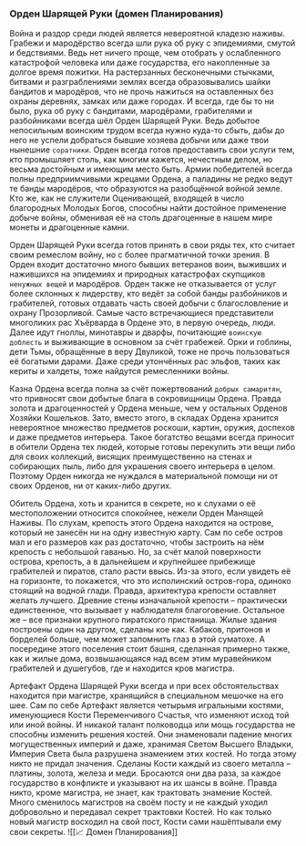 ###  Орден Шарящей Руки (домен Планирования)

Война и раздор среди людей является невероятной кладезю наживы. Грабежи и мародёрство всегда шли рука об руку с эпидемиями, смутой и бедствиями. Ведь нет ничего проще, чем отобрать у ослабленного катастрофой человека или даже государства, его накопленные за долгое время пожитки. На растерзанных бесконечными стычками, битвами и разграблениями землях всегда образовывались шайки бандитов и мародёров, что не прочь нажиться на оставленных без охраны деревнях, замках или даже городах. И всегда, где бы то ни было, рука об руку с бандитами, мародёрами, грабителями и разбойниками всегда шёл Орден Шарящей Руки. Ведь добытое непосильным воинским трудом всегда нужно куда-то сбыть, дабы до него не успели добраться бывшие хозяева добычи или даже твои нынешние `соратники`. Орден всегда готов предоставить свои услуги тем, кто промышляет столь, как многим кажется, нечестным делом, но весьма достойным и имеющим место быть. Армии победителей всегда полны предприимчивыми жрецами Ордена, а паладины не редко ведут те банды мародёров, что образуются на разобщённой войной земле. Кто же, как не служители Оценивающей, входящей в число благородных Молодых Богов, способны найти достойное применение добыче войны, обменивая её на столь драгоценные в нашем мире монеты и драгоценные камни.

Орден Шарящей Руки всегда готов принять в свои ряды тех, кто считает своим ремеслом войну, но с более прагматичной точки зрения. В Орден входит достаточно много бывших ветеранов воин, выживших и нажившихся на эпидемиях и природных катастрофах скупщиков `ненужных вещей` и мародёров. Орден также не отказывается от услуг более склонных к лидерству, кто ведёт за собой банды разбойников и грабителей, готовых отдавать часть своей добычи с благословление и охрану Прозорливой. Самые часто встречающиеся представители многоликих рас Хъёрварда в Ордене это, в первую очередь, люди. Далее идут гноллы, минотавры и дварфы, почитающие `воинскую доблесть` и выживающие в основном за счёт грабежей. Орки и гоблины, дети Тьмы, обращённые в веру Двуликой, тоже не прочь пользоваться её богатыми дарами. Даже среди утончённых рас эльфов, таких как кериты и халдеты, тоже найдутся ремесленники войны.

Казна Ордена всегда полна за счёт пожертвований `добрых самаритян`, что привносят свои добытые блага в сокровищницы Ордена. Правда золота и драгоценностей у Ордена меньше, чем у остальных Орденов Хозяйки Кошельков. Зато, вместо этого, в складах Ордена хранится невероятное множество предметов роскоши, картин, оружия, доспехов и даже предметов интерьера. Такое богатство вещами всегда приносит в обители Ордена тех людей, которые готовы перекупить эти вещи либо для своих коллекций, висящих преимущественно на стенах и собирающих пыль, либо для украшения своего интерьера в целом. Поэтому Орден никогда не нуждался в материальной помощи ни от своих Орденов, ни от каких-либо других.

Обитель Ордена, хоть и хранится в секрете, но к слухами о её местоположении относится спокойнее, нежели Орден Манящей Наживы. По слухам, крепость этого Ордена находится на острове, который не занесён ни на одну известную карту. Сам по себе остров мал и его размеров как раз достаточно, чтобы застроить на нём крепость с небольшой гаванью. Но, за счёт малой поверхности острова, крепость, а в дальнейшем и крупнейшее прибежище грабителей и пиратов, стало расти ввысь. Из-за этого, если увидеть её на горизонте, то покажется, что это исполинский остров-гора, одиноко стоящий на водной глади. Правда, архитектура крепости оставляет желать лучшего. Древние стены изначальной крепости – практически единственное, что вызывает у наблюдателя благоговение. Остальное же – все признаки крупного пиратского пристанища. Жилые здания построены один на другом, сделаны кое как. Кабаков, притонов и борделей больше, чем может запомнить глаз в этой суматохе. А посередине этого поселения стоит башня, сделанная примерно также, как и жилые дома, возвышающаяся над всем этим муравейником грабителей и душегубов, где и находится кров магистра.

Артефакт Ордена Шарящей Руки всегда и при всех обстоятельствах находится при магистре, хранящийся в специальном мешочке на его шее. Сам по себе Артефакт является четырьмя игральными костями, именующиеся Кости Переменчивого Счастья, что изменяют исход той или иной войны. И никакой талант полководца или мощь государства не способны изменить решения костей. Они знаменовали падение многих могущественных империй и даже, хранимая Светом Высшего Владыки, Империя Света была разрушена знамением этих костей. Но тогда этому никто не придал значения. Сделаны Кости каждый из своего металла – платины, золота, железа и меди. Бросаются они два раза, за каждое государство в конфликте и указывают на их шансы в войне. Правда никто, кроме магистра, не знает, как трактовать знамение Костей. Много сменилось магистров на своём посту и не каждый уходил добровольно и передавал секрет трактовки Костей. Но как только новый магистр восходил на свой пост, Кости сами нашёптывали ему свои секреты.
![[📈 Домен Планирования]]